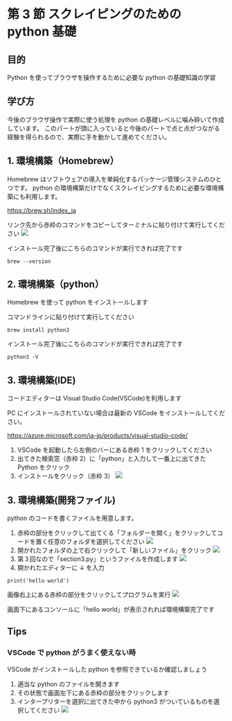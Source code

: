 # 第 3 節 スクレイピングのための python 基礎

## 目的

Python を使ってブラウザを操作するために必要な python の基礎知識の学習

## 学び方

今後のブラウザ操作で実際に使う処理を python の基礎レベルに噛み砕いて作成しています。
このパートが頭に入っていると今後のパートで点と点がつながる経験を得られるので、実際に手を動かして進めてください。

## 1. 環境構築（Homebrew）

Homebrew はソフトウェアの導入を単純化するパッケージ管理システムのひとつです。
python の環境構築だけでなくスクレイピングするために必要な環境構築にも利用します。

https://brew.sh/index_ja

リンク先から赤枠のコマンドをコピーしてターミナルに貼り付けて実行してください
<img src="./images/5.png">

インストール完了後にこちらのコマンドが実行できれば完了です

```
brew --version
```

## 2. 環境構築（python）

Homebrew を使って python をインストールします

コマンドラインに貼り付けて実行してください

```
brew install python3
```

インストール完了後にこちらのコマンドが実行できれば完了です

```
python3 -V
```

## 3. 環境構築(IDE)

コードエディターは Visual Studio Code(VSCode)を利用します

PC にインストールされていない場合は最新の VSCode をインストールしてください。

https://azure.microsoft.com/ja-jp/products/visual-studio-code/

1. VSCode を起動したら左側のバーにある赤枠 1 をクリックしてください
2. 出てきた検索窓（赤枠 2）に「python」と入力して一番上に出てきた Python をクリック
3. インストールをクリック（赤枠 3）
   <img src="./images/7.png">

## 3. 環境構築(開発ファイル)

python のコードを書くファイルを用意します。

1. 赤枠の部分をクリックして出てくる「フォルダーを開く」をクリックしてコードを置く任意のフォルダを選択してください
   <img src="./images/6.png">
2. 開かれたフォルダの上で右クリックして「新しいファイル」をクリック
   <img src="./images/1.png">
3. 第３回なので「section3.py」というファイルを作成します
   <img src="./images/2.png">
4. 開かれたエディターに ↓ を入力

```
print('hello world')
```

画像右上にある赤枠の部分をクリックしてプログラムを実行
<img src="./images/4.png">

画面下にあるコンソールに「hello world」が表示されれば環境構築完了です

## Tips

### VSCode で python がうまく使えない時

VSCode がインストールした python を参照できているか確認しましょう

1. 適当な python のファイルを開きます
2. その状態で画面左下にある赤枠の部分をクリックします
3. インタープリターを選択に出てきた中から python3 がついているものを選択してください
   <img src="./images/8.png">
